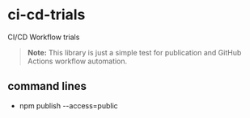 # ci-cd-trials
CI/CD Workflow trials

> **Note:** This library is just a simple test for publication and GitHub Actions workflow automation.

## command lines

- npm publish --access=public
